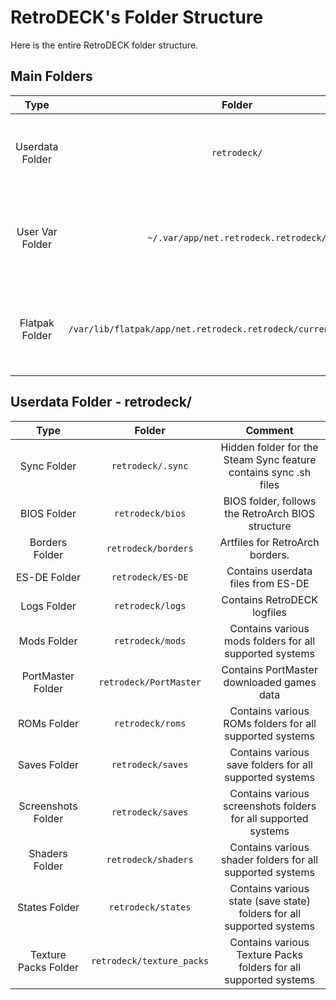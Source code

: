 # RetroDECK's Folder Structure

Here is the entire RetroDECK folder structure.

## Main Folders

| Type    | Folder                 |          Comment     |          
|  :---:  | :---:                  |             :---:     |
| Userdata Folder  |`retrodeck/` |   Contains userdata. Has a dynamic location, chosen by the user.         |         
| User Var Folder |`~/.var/app/net.retrodeck.retrodeck/`         | Exposes configuration, cache, and system data from the Flatpak environment.   |
| Flatpak Folder | `/var/lib/flatpak/app/net.retrodeck.retrodeck/current/active/files/` | Contains the sandboxed flatpak environment and should not be touched. |

## Userdata Folder - retrodeck/

| Type    | Folder                 |          Comment     |          
|  :---:  | :---:                  |             :---:     |
| Sync Folder  |`retrodeck/.sync` |   Hidden folder for the Steam Sync feature contains sync .sh files       |         
| BIOS Folder | `retrodeck/bios`        | BIOS folder, follows the RetroArch BIOS structure |
| Borders Folder | `retrodeck/borders`  | Artfiles for RetroArch borders. |
| ES-DE Folder | `retrodeck/ES-DE`  | Contains userdata files from ES-DE |
| Logs Folder | `retrodeck/logs`  | Contains RetroDECK logfiles |
| Mods Folder | `retrodeck/mods`  | Contains various mods folders for all supported systems  |
| PortMaster Folder | `retrodeck/PortMaster`  | Contains PortMaster downloaded games data|
| ROMs Folder | `retrodeck/roms`  | Contains various ROMs folders for all supported systems |
| Saves Folder | `retrodeck/saves`  | Contains various save folders for all supported systems |
| Screenshots Folder | `retrodeck/saves`  | Contains various screenshots folders for all supported systems |
| Shaders Folder | `retrodeck/shaders`  | Contains various shader folders for all supported systems |
| States Folder | `retrodeck/states`  | Contains various state (save state) folders for all supported systems |
| Texture Packs Folder | `retrodeck/texture_packs`  | Contains various Texture Packs folders for all supported systems |
